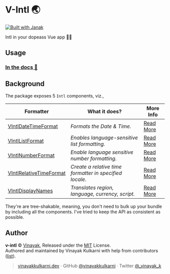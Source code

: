 # V-Intl 🌏

<a href="https://github.com/vinayakkulkarni/janak"><img alt="Built with Janak" src="https://img.shields.io/badge/dynamic/json?color=success&label=built%20using%20janak&prefix=v&query=version&url=https%3A%2F%2Fraw.githubusercontent.com%2Fvinayakkulkarni%2Fjanak%2Fmaster%2Fpackage.json"></a>

Intl in your dopeass Vue app 👨‍🔧

## Usage

### [In the docs 📓](https://v-intl.netlify.app)

## Background

The package exposes 5 `Intl` components, viz.,

|Formatter|What it does?|More Info|
|---|---|---|
|[VIntlDateTimeFormat](./src/VIntlDateTimeFormat.vue)|_Formats the Date & Time._|[Read More](https://developer.mozilla.org/en-US/docs/Web/JavaScript/Reference/Global_Objects/Intl/DateTimeFormat)|
|[VIntlListFormat](./src/VIntlListFormat.vue)|_Enables language-sensitive list formatting._|[Read More](https://developer.mozilla.org/en-US/docs/Web/JavaScript/Reference/Global_Objects/Intl/ListFormat)|
|[VIntlNumberFormat](./src/VIntlNumberFormat.vue)|_Enable language sensitive number formatting._ |[Read More](https://developer.mozilla.org/en-US/docs/Web/JavaScript/Reference/Global_Objects/Intl/NumberFormat)|
|[VIntlRelativeTimeFormat](./src/VIntlRelativeTimeFormat.vue)|_Create a relative time formatter in specified locale._ |[Read More](https://developer.mozilla.org/en-US/docs/Web/JavaScript/Reference/Global_Objects/Intl/RelativeTimeFormat/RelativeTimeFormat)|
|[VIntlDisplayNames](./src/VIntlDisplayNames.vue)|_Translates region, language, currency, script._|[Read More](https://v8.dev/features/intl-displaynames#full-api)|


They're are tree-shakable, meaning, you don't need to bulk up your bundle by including all the components. 
I've tried to keep the API as consistent as possible.

## Author

**v-intl** &copy; [Vinayak](https://github.com/vinayakkulkarni), Released under the [MIT](./LICENSE) License.<br>
Authored and maintained by Vinayak Kulkarni with help from contributors ([list](https://github.com/vinayakkulkarni/v-intl/contributors)).

> [vinayakkulkarni.dev](https://vinayakkulkarni.dev) · GitHub [@vinayakkulkarni](https://github.com/vinayakkulkarni) · Twitter [@\_vinayak_k](https://twitter.com/_vinayak_k)


